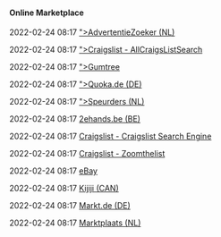 ####  Online Marketplace

2022-02-24 08:17 [&quot;&gt;AdvertentieZoeker (NL)](https://www.advertentiezoeker.nl/)

2022-02-24 08:17 [&quot;&gt;Craigslist - AllCraigsListSearch](https://allcraigslistsearch.com/)

2022-02-24 08:17 [&quot;&gt;Gumtree](https://www.gumtree.com/)

2022-02-24 08:17 [&quot;&gt;Quoka.de (DE)](https://www.quoka.de/)

2022-02-24 08:17 [&quot;&gt;Speurders (NL)](https://www.speurders.nl/)

2022-02-24 08:17 [2ehands.be (BE)](https://www.2dehands.be/)

2022-02-24 08:17 [Craigslist - Craigslist Search Engine](https://craigs-list-search.com/)

2022-02-24 08:17 [Craigslist - Zoomthelist](https://zoomthelist.com/)

2022-02-24 08:17 [eBay](https://www.ebay.com/n/error?statuscode=500)

2022-02-24 08:17 [Kijiji (CAN)](https://www.kijiji.ca/)

2022-02-24 08:17 [Markt.de (DE)](https://www.markt.de/)

2022-02-24 08:17 [Marktplaats (NL)](https://www.marktplaats.nl/)



